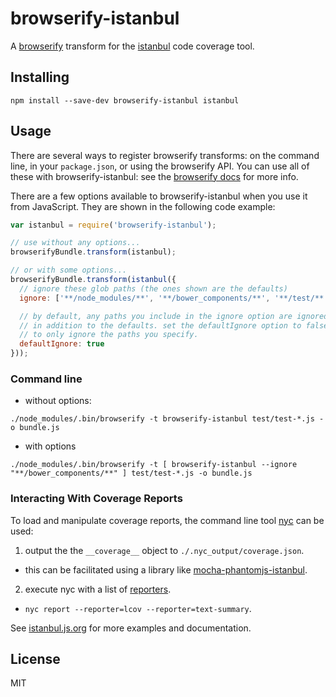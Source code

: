 # browserify-istanbul

A [browserify](http://github.com/substack/node-browserify) transform for the [istanbul](https://github.com/gotwarlost/istanbul) code coverage tool.

## Installing

    npm install --save-dev browserify-istanbul istanbul

## Usage

There are several ways to register browserify transforms: on the command line, in your `package.json`, or using the browserify API.
You can use all of these with browserify-istanbul: see the [browserify docs](http://github.com/substack/node-browserify) for more info.

There are a few options available to browserify-istanbul when you use it from JavaScript.  They are shown in the following code example:

```javascript
var istanbul = require('browserify-istanbul');

// use without any options...
browserifyBundle.transform(istanbul);

// or with some options...
browserifyBundle.transform(istanbul({
  // ignore these glob paths (the ones shown are the defaults)
  ignore: ['**/node_modules/**', '**/bower_components/**', '**/test/**', '**/tests/**', '**/*.json'],

  // by default, any paths you include in the ignore option are ignored
  // in addition to the defaults. set the defaultIgnore option to false
  // to only ignore the paths you specify.
  defaultIgnore: true
}));
```

### Command line

- without options:

```
./node_modules/.bin/browserify -t browserify-istanbul test/test-*.js -o bundle.js
```

- with options

```
./node_modules/.bin/browserify -t [ browserify-istanbul --ignore "**/bower_components/**" ] test/test-*.js -o bundle.js
```

### Interacting With Coverage Reports

To load and manipulate coverage reports, the command line tool [nyc](https://www.npmjs.com/package/nyc) can be used:

1. output the the `__coverage__` object to `./.nyc_output/coverage.json`.
  * this can be facilitated using a library like [mocha-phantomjs-istanbul](https://www.npmjs.com/package/mocha-phantomjs-istanbul).
2. execute nyc with a list of [reporters](https://github.com/istanbuljs/istanbul-reports/tree/master/lib).
  * `nyc report --reporter=lcov --reporter=text-summary`.

See [istanbul.js.org](https://istanbul.js.org/) for more examples and documentation.

## License

MIT
